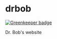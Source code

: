 # drbob

[![Greenkeeper badge](https://badges.greenkeeper.io/tandrewnichols/drbob.svg)](https://greenkeeper.io/)

Dr. Bob's website
